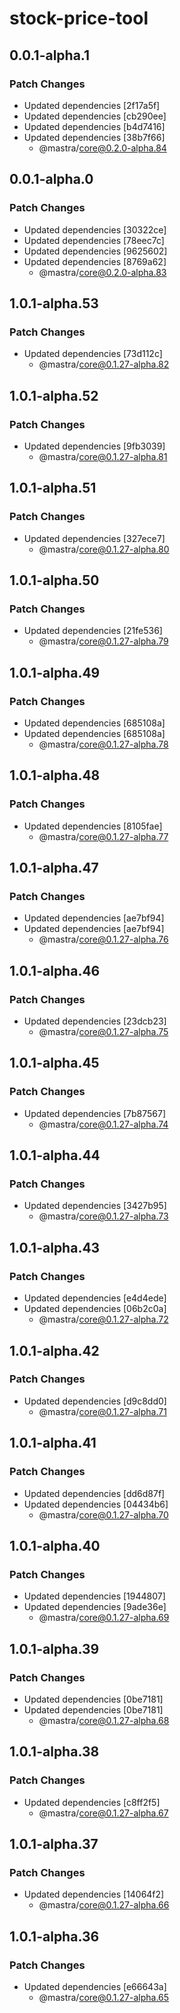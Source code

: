 # stock-price-tool

## 0.0.1-alpha.1

### Patch Changes

- Updated dependencies [2f17a5f]
- Updated dependencies [cb290ee]
- Updated dependencies [b4d7416]
- Updated dependencies [38b7f66]
  - @mastra/core@0.2.0-alpha.84

## 0.0.1-alpha.0

### Patch Changes

- Updated dependencies [30322ce]
- Updated dependencies [78eec7c]
- Updated dependencies [9625602]
- Updated dependencies [8769a62]
  - @mastra/core@0.2.0-alpha.83

## 1.0.1-alpha.53

### Patch Changes

- Updated dependencies [73d112c]
  - @mastra/core@0.1.27-alpha.82

## 1.0.1-alpha.52

### Patch Changes

- Updated dependencies [9fb3039]
  - @mastra/core@0.1.27-alpha.81

## 1.0.1-alpha.51

### Patch Changes

- Updated dependencies [327ece7]
  - @mastra/core@0.1.27-alpha.80

## 1.0.1-alpha.50

### Patch Changes

- Updated dependencies [21fe536]
  - @mastra/core@0.1.27-alpha.79

## 1.0.1-alpha.49

### Patch Changes

- Updated dependencies [685108a]
- Updated dependencies [685108a]
  - @mastra/core@0.1.27-alpha.78

## 1.0.1-alpha.48

### Patch Changes

- Updated dependencies [8105fae]
  - @mastra/core@0.1.27-alpha.77

## 1.0.1-alpha.47

### Patch Changes

- Updated dependencies [ae7bf94]
- Updated dependencies [ae7bf94]
  - @mastra/core@0.1.27-alpha.76

## 1.0.1-alpha.46

### Patch Changes

- Updated dependencies [23dcb23]
  - @mastra/core@0.1.27-alpha.75

## 1.0.1-alpha.45

### Patch Changes

- Updated dependencies [7b87567]
  - @mastra/core@0.1.27-alpha.74

## 1.0.1-alpha.44

### Patch Changes

- Updated dependencies [3427b95]
  - @mastra/core@0.1.27-alpha.73

## 1.0.1-alpha.43

### Patch Changes

- Updated dependencies [e4d4ede]
- Updated dependencies [06b2c0a]
  - @mastra/core@0.1.27-alpha.72

## 1.0.1-alpha.42

### Patch Changes

- Updated dependencies [d9c8dd0]
  - @mastra/core@0.1.27-alpha.71

## 1.0.1-alpha.41

### Patch Changes

- Updated dependencies [dd6d87f]
- Updated dependencies [04434b6]
  - @mastra/core@0.1.27-alpha.70

## 1.0.1-alpha.40

### Patch Changes

- Updated dependencies [1944807]
- Updated dependencies [9ade36e]
  - @mastra/core@0.1.27-alpha.69

## 1.0.1-alpha.39

### Patch Changes

- Updated dependencies [0be7181]
- Updated dependencies [0be7181]
  - @mastra/core@0.1.27-alpha.68

## 1.0.1-alpha.38

### Patch Changes

- Updated dependencies [c8ff2f5]
  - @mastra/core@0.1.27-alpha.67

## 1.0.1-alpha.37

### Patch Changes

- Updated dependencies [14064f2]
  - @mastra/core@0.1.27-alpha.66

## 1.0.1-alpha.36

### Patch Changes

- Updated dependencies [e66643a]
  - @mastra/core@0.1.27-alpha.65

